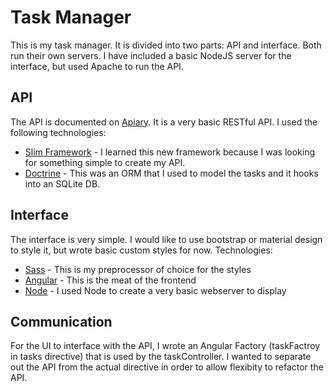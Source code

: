 # Task Manager
This is my task manager. It is divided into two parts: API and interface. 
Both run their own servers. I have included a basic NodeJS server for the interface, but used Apache to run the API.

## API
The API is documented on [Apiary](http://docs.taskmanager2.apiary.io/#). It is a very basic RESTful API.
I used the following technologies:
* [Slim Framework](http://www.slimframework.com/) - I learned this new framework because I was looking for something simple to create my API.
* [Doctrine](http://www.doctrine-project.org/) - This was an ORM that I used to model the tasks and it hooks into an SQLite DB.

## Interface
The interface is very simple. I would like to use bootstrap or material design to style it, but wrote basic custom styles for now.
Technologies:
* [Sass](http://sass-lang.com/) - This is my preprocessor of choice for the styles
* [Angular](https://angularjs.org/) - This is the meat of the frontend
* [Node](https://nodejs.org/en/) - I used Node to create a very basic webserver to display

## Communication
For the UI to interface with the API, I wrote an Angular Factory (taskFactroy in tasks directive) that is used by the taskController.
I wanted to separate out the API from the actual directive in order to allow flexibity to refactor the API.
